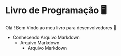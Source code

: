 # Livro de Programação :desktop_computer:



Olá ! Bem Vindo ao meu livro para desenvolvedores :information_desk_person:



- Conhecendo Arquivo Markdown
  - Arquivo Markdown 
    - Arquivo Markdown 
